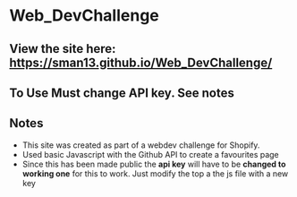 # Web_DevChallenge

## View the site here: https://sman13.github.io/Web_DevChallenge/

## To Use Must change API key. See notes

## Notes

- This site was created as part of a webdev challenge for Shopify.
- Used basic Javascript with the Github API to create a favourites page
- Since this has been made public the **api key** will have to be **changed to working one** for this to work. Just modify the top a the js file with a new key
